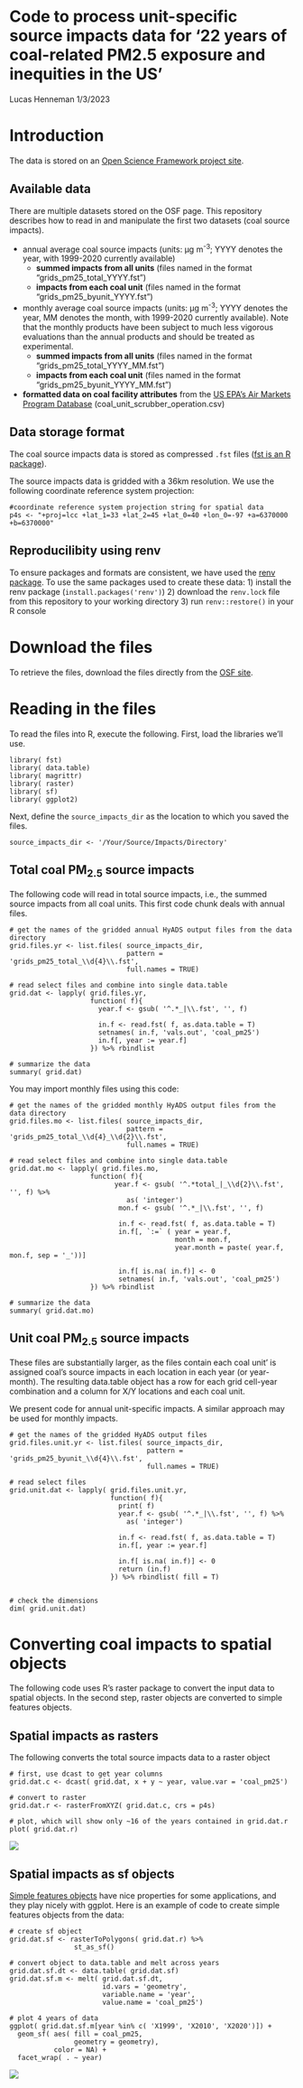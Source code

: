Code to process unit-specific source impacts data for ‘22 years of
coal-related PM2.5 exposure and inequities in the US’
================
Lucas Henneman
1/3/2023

# Introduction

The data is stored on an [Open Science Framework project
site](https://osf.io/8gdau).

## Available data

There are multiple datasets stored on the OSF page. This repository
describes how to read in and manipulate the first two datasets (coal
source impacts).

- annual average coal source impacts (units: µg m<sup>-3</sup>; YYYY
  denotes the year, with 1999-2020 currently available)
  - **summed impacts from all units** (files named in the format
    “grids_pm25_total_YYYY.fst”)
  - **impacts from each coal unit** (files named in the format
    “grids_pm25_byunit_YYYY.fst”)
- monthly average coal source impacts (units: µg m<sup>-3</sup>; YYYY
  denotes the year, MM denotes the month, with 1999-2020 currently
  available). Note that the monthly products have been subject to much
  less vigorous evaluations than the annual products and should be
  treated as experimental.
  - **summed impacts from all units** (files named in the format
    “grids_pm25_total_YYYY_MM.fst”)
  - **impacts from each coal unit** (files named in the format
    “grids_pm25_byunit_YYYY_MM.fst”)
- **formatted data on coal facility attributes** from the [US EPA’s Air
  Markets Program Database](https://ampd.epa.gov/ampd/)
  (coal_unit_scrubber_operation.csv)

## Data storage format

The coal source impacts data is stored as compressed `.fst` files ([fst
is an R package](https://www.fstpackage.org/)).

The source impacts data is gridded with a 36km resolution. We use the
following coordinate reference system projection:

    #coordinate reference system projection string for spatial data
    p4s <- "+proj=lcc +lat_1=33 +lat_2=45 +lat_0=40 +lon_0=-97 +a=6370000 +b=6370000"

## Reproducilibity using renv

To ensure packages and formats are consistent, we have used the [renv
package](https://rstudio.github.io/renv/articles/renv.html). To use the
same packages used to create these data: 1) install the renv package
(`install.packages('renv')`) 2) download the `renv.lock` file from this
repository to your working directory 3) run `renv::restore()` in your R
console

# Download the files

To retrieve the files, download the files directly from the [OSF
site](https://osf.io/8gdau/?view_only=8c4d01e3187f409ea4da93c292e33e1b).

# Reading in the files

To read the files into R, execute the following. First, load the
libraries we’ll use.

    library( fst)
    library( data.table)
    library( magrittr)
    library( raster)
    library( sf)
    library( ggplot2)

Next, define the `source_impacts_dir` as the location to which you saved
the files.

    source_impacts_dir <- '/Your/Source/Impacts/Directory'

## Total coal PM<sub>2.5</sub> source impacts

The following code will read in total source impacts, i.e., the summed
source impacts from all coal units. This first code chunk deals with
annual files.

    # get the names of the gridded annual HyADS output files from the data directory
    grid.files.yr <- list.files( source_impacts_dir,
                                 pattern = 'grids_pm25_total_\\d{4}\\.fst',
                                 full.names = TRUE)

    # read select files and combine into single data.table
    grid.dat <- lapply( grid.files.yr,
                        function( f){
                          year.f <- gsub( '^.*_|\\.fst', '', f)
                          
                          in.f <- read.fst( f, as.data.table = T)
                          setnames( in.f, 'vals.out', 'coal_pm25')
                          in.f[, year := year.f]
                        }) %>% rbindlist

    # summarize the data
    summary( grid.dat)

You may import monthly files using this code:

    # get the names of the gridded monthly HyADS output files from the data directory
    grid.files.mo <- list.files( source_impacts_dir,
                                 pattern = 'grids_pm25_total_\\d{4}_\\d{2}\\.fst',
                                 full.names = TRUE)

    # read select files and combine into single data.table
    grid.dat.mo <- lapply( grid.files.mo,
                        function( f){
                              year.f <- gsub( '^.*total_|_\\d{2}\\.fst', '', f) %>%
                                 as( 'integer')
                               mon.f <- gsub( '^.*_|\\.fst', '', f)
                               
                               in.f <- read.fst( f, as.data.table = T)
                               in.f[, `:=` ( year = year.f,
                                             month = mon.f,
                                             year.month = paste( year.f, mon.f, sep = '_'))]
                               
                               in.f[ is.na( in.f)] <- 0
                               setnames( in.f, 'vals.out', 'coal_pm25')
                        }) %>% rbindlist

    # summarize the data
    summary( grid.dat.mo)

## Unit coal PM<sub>2.5</sub> source impacts

These files are substantially larger, as the files contain each coal
unit’ is assigned coal’s source impacts in each location in each year
(or year-month). The resulting data.table object has a row for each grid
cell-year combination and a column for X/Y locations and each coal unit.

We present code for annual unit-specific impacts. A similar approach may
be used for monthly impacts.

    # get the names of the gridded HyADS output files
    grid.files.unit.yr <- list.files( source_impacts_dir,
                                      pattern = 'grids_pm25_byunit_\\d{4}\\.fst',
                                      full.names = TRUE)

    # read select files
    grid.unit.dat <- lapply( grid.files.unit.yr,
                             function( f){
                               print( f)
                               year.f <- gsub( '^.*_|\\.fst', '', f) %>%
                                 as( 'integer')
                               
                               in.f <- read.fst( f, as.data.table = T)
                               in.f[, year := year.f]
                               
                               in.f[ is.na( in.f)] <- 0
                               return (in.f)
                             }) %>% rbindlist( fill = T)


    # check the dimensions
    dim( grid.unit.dat)

# Converting coal impacts to spatial objects

The following code uses R’s raster package to convert the input data to
spatial objects. In the second step, raster objects are converted to
simple features objects.

## Spatial impacts as rasters

The following converts the total source impacts data to a raster object

    # first, use dcast to get year columns
    grid.dat.c <- dcast( grid.dat, x + y ~ year, value.var = 'coal_pm25')

    # convert to raster
    grid.dat.r <- rasterFromXYZ( grid.dat.c, crs = p4s)

    # plot, which will show only ~16 of the years contained in grid.dat.r
    plot( grid.dat.r)

![](images/coal_impacts_raster.png)

## Spatial impacts as sf objects

[Simple features objects](https://r-spatial.github.io/sf/) have nice
properties for some applications, and they play nicely with ggplot. Here
is an example of code to create simple features objects from the data:

    # create sf object
    grid.dat.sf <- rasterToPolygons( grid.dat.r) %>%
                    st_as_sf()

    # convert object to data.table and melt across years
    grid.dat.sf.dt <- data.table( grid.dat.sf)
    grid.dat.sf.m <- melt( grid.dat.sf.dt, 
                           id.vars = 'geometry',
                           variable.name = 'year',
                           value.name = 'coal_pm25')

    # plot 4 years of data
    ggplot( grid.dat.sf.m[year %in% c( 'X1999', 'X2010', 'X2020')]) + 
      geom_sf( aes( fill = coal_pm25, 
                    geometry = geometry),
               color = NA) +
      facet_wrap( . ~ year)

![](images/coal_impacts_sf.png)
